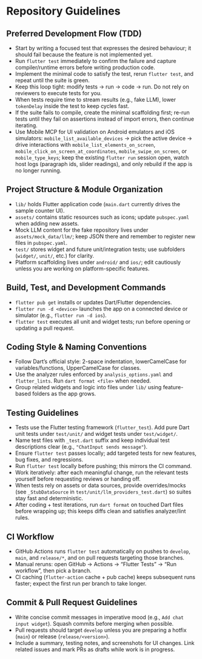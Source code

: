 # Repository Guidelines

## Preferred Development Flow (TDD)
- Start by writing a focused test that expresses the desired behaviour; it should fail because the feature is not implemented yet.
- Run `flutter test` immediately to confirm the failure and capture compiler/runtime errors before writing production code.
- Implement the minimal code to satisfy the test, rerun `flutter test`, and repeat until the suite is green.
- Keep this loop tight: modify tests → run → code → run. Do not rely on reviewers to execute tests for you.
- When tests require time to stream results (e.g., fake LLM), lower `tokenDelay` inside the test to keep cycles fast.
- If the suite fails to compile, create the minimal scaffolding first; re-run tests until they fail on assertions instead of import errors, then continue iterating.
- Use Mobile MCP for UI validation on Android emulators and iOS simulators: `mobile_list_available_devices` → pick the active device → drive interactions with `mobile_list_elements_on_screen`, `mobile_click_on_screen_at_coordinates`, `mobile_swipe_on_screen`, or `mobile_type_keys`; keep the existing `flutter run` session open, watch host logs (paragraph ids, slider readings), and only rebuild if the app is no longer running.

## Project Structure & Module Organization
- `lib/` holds Flutter application code (`main.dart` currently drives the sample counter UI).
- `assets/` contains static resources such as icons; update `pubspec.yaml` when adding new assets.
- Mock LLM content for the fake repository lives under `assets/mock_data/llm/`; keep JSON there and remember to register new files in `pubspec.yaml`.
- `test/` stores widget and future unit/integration tests; use subfolders (`widget/`, `unit/`, etc.) for clarity.
- Platform scaffolding lives under `android/` and `ios/`; edit cautiously unless you are working on platform-specific features.

## Build, Test, and Development Commands
- `flutter pub get` installs or updates Dart/Flutter dependencies.
- `flutter run -d <device>` launches the app on a connected device or simulator (e.g., `flutter run -d ios`).
- `flutter test` executes all unit and widget tests; run before opening or updating a pull request.

## Coding Style & Naming Conventions
- Follow Dart’s official style: 2-space indentation, lowerCamelCase for variables/functions, UpperCamelCase for classes.
- Use the analyzer rules enforced by `analysis_options.yaml` and `flutter_lints`. Run `dart format <file>` when needed.
- Group related widgets and logic into files under `lib/` using feature-based folders as the app grows.

## Testing Guidelines
- Tests use the Flutter testing framework (`flutter_test`). Add pure Dart unit tests under `test/unit/` and widget tests under `test/widget/`.
- Name test files with `_test.dart` suffix and keep individual test descriptions clear (e.g., `"ChatInput sends message"`).
- Ensure `flutter test` passes locally; add targeted tests for new features, bug fixes, and regressions.
- Run `flutter test` locally before pushing; this mirrors the CI command.
- Work iteratively: after each meaningful change, run the relevant tests yourself before requesting reviews or handing off.
- When tests rely on assets or data sources, provide overrides/mocks (see `_StubDataSource` in `test/unit/llm_providers_test.dart`) so suites stay fast and deterministic.
- After coding + test iterations, run `dart format` on touched Dart files before wrapping up; this keeps diffs clean and satisfies analyzer/lint rules.

## CI Workflow
- GitHub Actions runs `flutter test` automatically on pushes to `develop`, `main`, and `release/*`, and on pull requests targeting those branches.
- Manual reruns: open GitHub → Actions → “Flutter Tests” → “Run workflow”, then pick a branch.
- CI caching (`flutter-action` cache + pub cache) keeps subsequent runs faster; expect the first run per branch to take longer.

## Commit & Pull Request Guidelines
- Write concise commit messages in imperative mood (e.g., `Add chat input widget`). Squash commits before merging when possible.
- Pull requests should target `develop` unless you are preparing a hotfix (`main`) or release (`release/<version>`).
- Include a summary, testing notes, and screenshots for UI changes. Link related issues and mark PRs as drafts while work is in progress.
